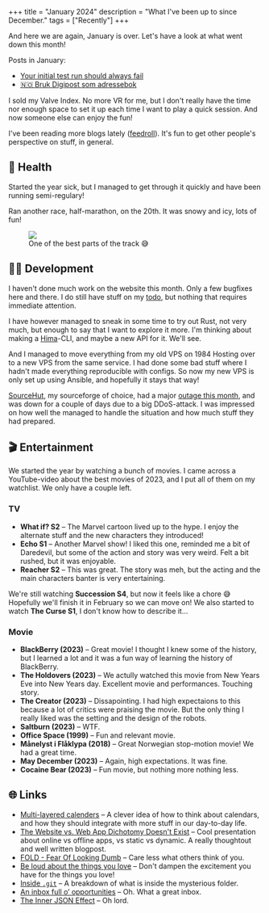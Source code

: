 +++
title = "January 2024"
description = "What I've been up to since December."
tags = ["Recently"]
+++

And here we are again, January is over. Let's have a look at what went down this
month!

Posts in January:

- [Your initial test run should always fail](/blog/your-initial-test-run-should-always-fail)
- [🇳🇴 Bruk Digipost som adressebok](/blog/bruk-digipost-som-adressebok)

I sold my Valve Index. No more VR for me, but I don't really have the time nor
enough space to set it up each time I want to play a quick session. And now
someone else can enjoy the fun!

I've been reading more blogs lately ([feedroll](/logs/feedroll)). It's fun to
get other people's perspective on stuff, in general.

## 💪 Health

Started the year sick, but I managed to get through it quickly and have been
running semi-regulary!

Ran another race, half-marathon, on the 20th. It was snowy and icy, lots of fun!

<figure>
  <img src="snowy.webp" />
  <figcaption>One of the best parts of the track 😅</figcaption>
</figure>

## 🧑‍💻 Development

I haven't done much work on the website this month. Only a few bugfixes here and
there. I do still have stuff on my [todo](/todo), but nothing that requires
immediate attention.

I have however managed to sneak in some time to try out Rust, not very much, but
enough to say that I want to explore it more. I'm thinking about making a
[Hima](https://sr.ht/~timharek/hima/)-CLI, and maybe a new API for it. We'll
see.

And I managed to move everything from my old VPS on 1984 Hosting over to a new
VPS from the same service. I had done some bad stuff where I hadn't made
everything reproducible with configs. So now my new VPS is only set up using
Ansible, and hopefully it stays that way!

[SourceHut](https://sourcehut.org/), my sourceforge of choice, had a major
[outage this month](https://sourcehut.org/blog/2024-01-19-outage-post-mortem/),
and was down for a couple of days due to a big DDoS-attack. I was impressed on
how well the managed to handle the situation and how much stuff they had
prepared.

## 🎬 Entertainment

We started the year by watching a bunch of movies. I came across a YouTube-video
about the best movies of 2023, and I put all of them on my watchlist. We only
have a couple left.

### TV

- **What if? S2** – The Marvel cartoon lived up to the hype. I enjoy the
  alternate stuff and the new characters they introduced!
- **Echo S1** – Another Marvel show! I liked this one, reminded me a bit of
  Daredevil, but some of the action and story was very weird. Felt a bit rushed,
  but it was enjoyable.
- **Reacher S2** – This was great. The story was meh, but the acting and the
  main characters banter is very entertaining.

We're still watching **Succession S4**, but now it feels like a chore 😅
Hopefully we'll finish it in February so we can move on! We also started to
watch **The Curse S1**, I don't know how to describe it...

### Movie

- **BlackBerry (2023)** – Great movie! I thought I knew some of the history, but
  I learned a lot and it was a fun way of learning the history of BlackBerry.
- **The Holdovers (2023)** – We actully watched this movie from New Years Eve
  into New Years day. Excellent movie and performances. Touching story.
- **The Creator (2023)** – Dissapointing. I had high expectaions to this because
  a lot of critics were praising the movie. But the only thing I really liked
  was the setting and the design of the robots.
- **Saltburn (2023)** – WTF.
- **Office Space (1999)** – Fun and relevant movie.
- **Månelyst i Flåklypa (2018)** – Great Norwegian stop-motion movie! We had a
  great time.
- **May December (2023)** – Again, high expectations. It was fine.
- **Cocaine Bear (2023)** – Fun movie, but nothing more nothing less.

## 🌐 Links

- [Multi-layered calenders][calendars] – A clever idea of how to think about
  calendars, and how they should integrate with more stuff in our day-to-day
  life.
- [The Website vs. Web App Dichotomy Doesn't Exist][webapp] – Cool presentation
  about online vs offline apps, vs static vs dynamic. A really thoughtout and
  well written blogpost.
- [FOLD - Fear Of Looking Dumb][fold] – Care less what others think of you.
- [Be loud about the things you love][love] – Don't dampen the excitement you
  have for the things you love!
- [Inside `.git`][inside_git] – A breakdown of what is inside the mysterious
  folder.
- [An inbox full o’ opportunities][spam] – Oh. What a great inbox.
- [The Inner JSON Effect][json_wtf] – Oh lord.

[calendars]: https://julian.digital/2023/07/06/multi-layered-calendars/
[webapp]:
  https://jakelazaroff.com/words/the-website-vs-web-app-dichotomy-doesnt-exist/
[fold]: https://www.eddiedale.com/blog/fold-fear-of-looking-dumb
[love]: https://robinrendle.com/notes/be-loud-about-the-things-you-love/
[inside_git]: https://jvns.ca/blog/2024/01/26/inside-git/
[spam]: https://daverupert.com/2024/01/inbox-opportunities/
[json_wtf]: https://thedailywtf.com/articles/the-inner-json-effect
